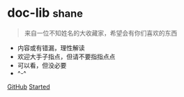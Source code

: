 #	  <span> **doc-lib** <small>shane</small></span>

> 来自一位不知姓名的大收藏家，希望会有你们喜欢的东西

* 内容或有错漏，理性解读
* 欢迎大手子指点，但请不要指指点点
* 可以看，但没必要
* ^-^

[GitHub](https://github.com/ShaneZfx/note)
[Started](./docs/language/java.md)